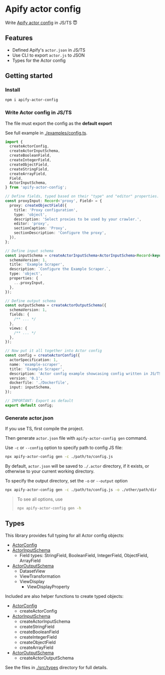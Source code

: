 # Apify actor config

Write [Apify actor config](https://docs.apify.com/platform/actors/development/actor-config) in JS/TS 😇

## Features
- Defined Apify's `actor.json` in JS/TS
- Use CLI to export `actor.js` to JSON
- Types for the Actor config

## Getting started

### Install

```sh
npm i apify-actor-config
```

### Write Actor config in JS/TS

The file must export the config as the **default export**

See full example in [./examples/config.ts](./examples/config.ts).

```ts
import {
  createActorConfig,
  createActorInputSchema,
  createBooleanField,
  createIntegerField,
  createObjectField,
  createStringField,
  createArrayField,
  Field,
  ActorInputSchema,
} from 'apify-actor-config';

// Define fields, typed based on their "type" and "editor" properties.
const proxyInput: Record<'proxy', Field> = {
  proxy: createObjectField({
    title: 'Proxy configuration',
    type: 'object',
    description: 'Select proxies to be used by your crawler.',
    editor: 'proxy',
    sectionCaption: 'Proxy',
    sectionDescription: 'Configure the proxy',
  }),
};

// Define input schema
const inputSchema = createActorInputSchema<ActorInputSchema<Record<keyof ActorInput, Field>>>({
  schemaVersion: 1,
  title: 'Example Scraper',
  description: `Configure the Example Scraper.`,
  type: 'object',
  properties: {
    ...proxyInput,
  },
});

// Define output schema
const outputSchema = createActorOutputSchema({
  schemaVersion: 1,
  fields: {
    /** ... */
  },
  views: {
    /** ... */
  },
});

// Now put it all together into Actor config
const config = createActorConfig({
  actorSpecification: 1,
  name: 'example-scraper',
  title: 'Example Scraper',
  description: 'Actor config example showcasing config written in JS/TS',
  version: '0.1',
  dockerfile: './Dockerfile',
  input: inputSchema,
});

// IMPORTANT: Export as default
export default config;
```

### Generate actor.json

If you use TS, first compile the project.

Then generate `actor.json` file with `apify-actor-config gen` command.

Use `-c` or `--config` option to specify path to config JS file:

```sh
npx apify-actor-config gen -c ./path/to/config.js
```

By default, `actor.json` will be saved to `./.actor` directory, if it exists, or otherwise to your current working directory.

To specify the output directory, set the `-o` or `--output` option

```sh
npx apify-actor-config gen -c ./path/to/config.js -o ./other/path/dir
```

> To see all options, use
>
> ```sh
> npx apify-actor-config gen -h
> ```

## Types

This library provides full typing for all Actor config objects:
- [ActorConfig](./src/types/config.ts)
- [ActorInputSchema](./src/types/inputSchema.ts)
  - Field types: StringField, BooleanField, IntegerField, ObjectField, ArrayField
- [ActorOutputSchema](./src/types/outputSchema.ts)
  - DatasetView
  - ViewTransformation
  - ViewDisplay
    - ViewDisplayProperty

Included are also helper functions to create typed objects:
- [ActorConfig](./src/types/config.ts)
  - createActorConfig
- [ActorInputSchema](./src/types/inputSchema.ts)
  - createActorInputSchema
  - createStringField
  - createBooleanField
  - createIntegerField
  - createObjectField
  - createArrayField
- [ActorOutputSchema](./src/types/outputSchema.ts)
  - createActorOutputSchema

See the files in [./src/types](./src/types/) directory for full details.